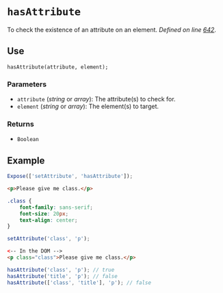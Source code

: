 # `hasAttribute`
To check the existence of an attribute on an element. _Defined on line [642](../../F.js#L642)_.

## Use
```
hasAttribute(attribute, element);
```

### Parameters
* `attribute` (_string_ or _array_): The attribute(s) to check for.
* `element` (_string_ or _array_): The element(s) to target.

### Returns
* `Boolean`

## Example
```javascript
Expose(['setAttribute', 'hasAttribute']);
```

```html
<p>Please give me class.</p>
```

```css
.class {
	font-family: sans-serif;
	font-size: 20px;
	text-align: center;
}
```

```javascript
setAttribute('class', 'p');
```

```html
<-- In the DOM -->
<p class="class">Please give me class.</p>
```

```javascript
hasAttribute('class', 'p'); // true
hasAttribute('title', 'p'); // false
hasAttribute(['class', 'title'], 'p'); // false
```